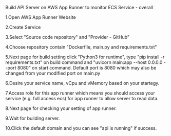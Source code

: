 Build API Server on AWS App Runner to monitor ECS Service - overall

1.Open AWS App Runner Website

2.Create Service

3.Select "Source code repository" and "Provider - GitHub"

4.Choose repository contain "Dockerfile, main.py and requirements.txt"

5.Next page for build setting click "Python3 for runtime", type "pip install -r requirements.txt" on build command and "uvicorn main:app --host 0.0.0.0 --port 8080" on start command.
  Default port is 8080 which may also be changed from your modified port on main.py

6.Desire your service name, vCpu and vMemory based on your startegy.

7.Access role for this app runner which means you should access your service (e.g. full access ecs) for app runner to allow server to read data.

8.Next page for checking your setting of app runner.

9.Wait for building server.

10.Click the default domain and you can see "api is running" if success.
